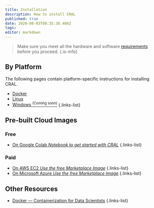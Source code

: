 ```yaml
---
title: Installation 
description: How to install CRAL
published: true
date: 2020-08-03T08:35:38.406Z
tags: 
editor: markdown
---
```


> Make sure you meet all the hardware and software [requirements](/install/requirements) before you proceed.
{.is-info}

## By Platform
The following pages contain platform-specific instructions for installing CRAL.
- [Docker](/install/docker)
- [Linux](/install/linux)
- [Windows <sup>(Coming soon)</sup>](/install/windows)
{.links-list}
 
 ## Pre-built Cloud Images
 ### Free
- [On Google Colab *Notebook to get started with CRAL*](/notebooks)
{.links-list}

### Paid
- [On AWS EC2 *Use the free Marketplace Image*]()
{.links-list}
- [On Microsoft Azure *Use the free Marketplace Image*]()
{.links-list}

## Other Resources
- [Docker — Containerization for Data Scientists](https://medium.com/towards-artificial-intelligence/docker-container-and-data-scientist-bae208ce8268)
{.links-list}